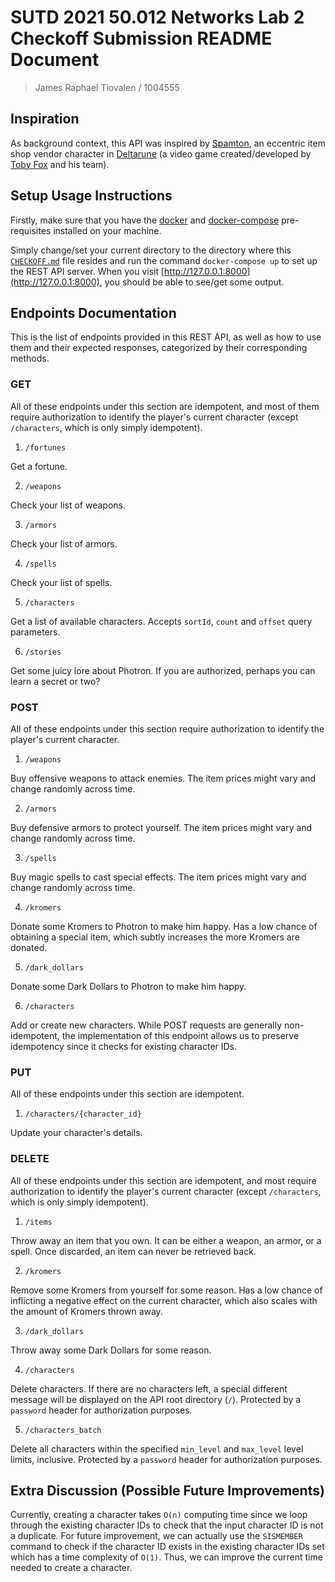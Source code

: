 # SUTD 2021 50.012 Networks Lab 2 Checkoff Submission README Document

> James Raphael Tiovalen / 1004555

## Inspiration

As background context, this API was inspired by [Spamton](https://deltarune.fandom.com/wiki/Spamton), an eccentric item shop vendor character in [Deltarune](https://deltarune.com/) (a video game created/developed by [Toby Fox](https://twitter.com/tobyfox) and his team).

## Setup Usage Instructions

Firstly, make sure that you have the [docker](https://docs.docker.com/get-docker/) and [docker-compose](https://docs.docker.com/compose/install/) pre-requisites installed on your machine.

Simply change/set your current directory to the directory where this [`CHECKOFF.md`](./CHECKOFF.md) file resides and run the command `docker-compose up` to set up the REST API server. When you visit [http://127.0.0.1:8000](http://127.0.0.1:8000), you should be able to see/get some output.

## Endpoints Documentation

This is the list of endpoints provided in this REST API, as well as how to use them and their expected responses, categorized by their corresponding methods.

### GET

All of these endpoints under this section are idempotent, and most of them require authorization to identify the player's current character (except `/characters`, which is only simply idempotent).

1. `/fortunes`

Get a fortune.

2. `/weapons`

Check your list of weapons.

3. `/armors`

Check your list of armors.

4. `/spells`

Check your list of spells.

5. `/characters`

Get a list of available characters. Accepts `sortId`, `count` and `offset` query parameters.

6. `/stories`

Get some juicy lore about Photron. If you are authorized, perhaps you can learn a secret or two?

### POST

All of these endpoints under this section require authorization to identify the player's current character.

1. `/weapons`

Buy offensive weapons to attack enemies. The item prices might vary and change randomly across time.

2. `/armors`

Buy defensive armors to protect yourself. The item prices might vary and change randomly across time.

3. `/spells`

Buy magic spells to cast special effects. The item prices might vary and change randomly across time.

4. `/kromers`

Donate some Kromers to Photron to make him happy. Has a low chance of obtaining a special item, which subtly increases the more Kromers are donated.

5. `/dark_dollars`

Donate some Dark Dollars to Photron to make him happy.

6. `/characters`

Add or create new characters. While POST requests are generally non-idempotent, the implementation of this endpoint allows us to preserve idempotency since it checks for existing character IDs.

### PUT

All of these endpoints under this section are idempotent.

1. `/characters/{character_id}`

Update your character's details.

### DELETE

All of these endpoints under this section are idempotent, and most require authorization to identify the player's current character (except `/characters`, which is only simply idempotent).

1. `/items`

Throw away an item that you own. It can be either a weapon, an armor, or a spell. Once discarded, an item can never be retrieved back.

2. `/kromers`

Remove some Kromers from yourself for some reason. Has a low chance of inflicting a negative effect on the current character, which also scales with the amount of Kromers thrown away.

3. `/dark_dollars`

Throw away some Dark Dollars for some reason.

4. `/characters`

Delete characters. If there are no characters left, a special different message will be displayed on the API root directory (`/`). Protected by a `password` header for authorization purposes.

5. `/characters_batch`

Delete all characters within the specified `min_level` and `max_level` level limits, inclusive. Protected by a `password` header for authorization purposes.

## Extra Discussion (Possible Future Improvements)

Currently, creating a character takes `O(n)` computing time since we loop through the existing character IDs to check that the input character ID is not a duplicate. For future improvement, we can actually use the `SISMEMBER` command to check if the character ID exists in the existing character IDs set which has a time complexity of `O(1)`. Thus, we can improve the current time needed to create a character.
